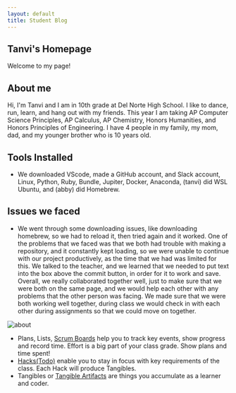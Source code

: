 ```yaml
---
layout: default
title: Student Blog 
---
```



## Tanvi's Homepage
Welcome to my page! 

## About me
Hi, I'm Tanvi and I am in 10th grade at Del Norte High School. I like to dance, run, learn, and hang out with my friends. This year I am taking AP Computer Science Principles, AP Calculus, AP Chemistry, Honors Humanities, and Honors Principles of Engineering. I have 4 people in my family, my mom, dad, and my younger brother who is 10 years old. 

## **Tools Installed**

- We downloaded VScode, made a GitHub account, and Slack account, Linux, Python, Ruby, Bundle, Jupiter, Docker, Anaconda, (tanvi) did WSL Ubuntu, and (abby) did Homebrew. 

## **Issues we faced**
- We went through some downloading issues, like downloading homebrew, so we had to reload it, then tried again and it worked. One of the problems that we faced was that we both had trouble with making a repository, and it constantly kept loading, so we were unable to continue with our project productively, as the time that we had was limited for this. We talked to the teacher, and we learned that we needed to put text into the box above the commit button, in order for it to work and save. Overall, we really collaborated together well, just to make sure that we were both on the same page, and we would help each other with any problems that the other person was facing. 
We made sure that we were both working well together, during class we would check in with each other during assignments so that we could move on together.

![about](https://github.com/tanvim-18/student/assets/142523190/d3d04a85-364d-472c-a408-e2c398efd460)


- Plans, Lists, [Scrum Boards](https://clickup.com/blog/scrum-board/) help you to track key events, show progress and record time.  Effort is a big part of your class grade.  Show plans and time spent!
- [Hacks(Todo)](https://levelup.gitconnected.com/six-ultimate-daily-hacks-for-every-programmer-60f5f10feae) enable you to stay in focus with key requirements of the class.  Each Hack will produce Tangibles.
- Tangibles or [Tangible Artifacts](https://en.wikipedia.org/wiki/Artifact_(software_development)) are things you accumulate as a learner and coder. 
